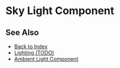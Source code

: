 # Sky Light Component

<!-- PAGE IS TODO -->

## See Also

* [Back to Index](../../index.md)
* [Lighting (TODO)](lighting-overview.md)
* [Ambient Light Component](ambient-light-component.md)

